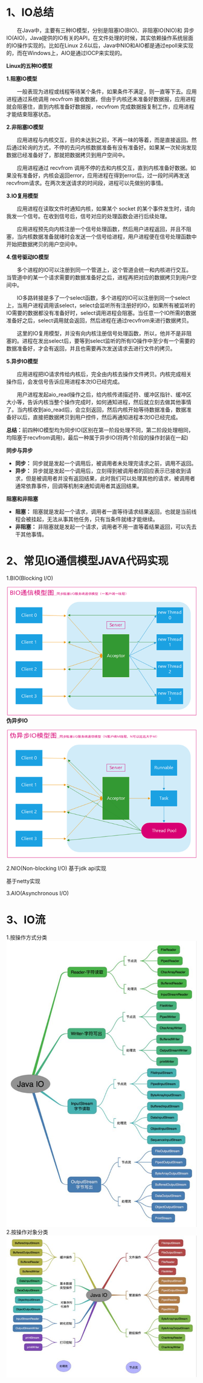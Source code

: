 # 1、IO总结
<p style="text-indent:2em">在Java中，主要有三种IO模型，分别是阻塞IO(BIO)、非阻塞IO(NIO)和 异步IO(AIO)，Java提供的IO有关的API，在文件处理的时候，其实依赖操作系统层面的IO操作实现的。比如在Linux 2.6以后，Java中NIO和AIO都是通过epoll来实现的，而在Windows上，AIO是通过IOCP来实现的。</p>  

**Linux的五种IO模型**

**1.阻塞IO模型**  
<p style="text-indent:2em">一般表现为进程或线程等待某个条件，如果条件不满足，则一直等下去。应用进程通过系统调用 recvfrom 接收数据，但由于内核还未准备好数据报，应用进程就会阻塞住，直到内核准备好数据报，recvfrom 完成数据报复制工作，应用进程才能结束阻塞状态。</p>

**2.非阻塞IO模型**  
<p style="text-indent:2em">应用进程与内核交互，目的未达到之前，不再一味的等着，而是直接返回。然后通过轮询的方式，不停的去问内核数据准备有没有准备好。如果某一次轮询发现数据已经准备好了，那就把数据拷贝到用户空间中。</p>
<p style="text-indent:2em">应用进程通过 recvfrom 调用不停的去和内核交互，直到内核准备好数据。如果没有准备好，内核会返回error，应用进程在得到error后，过一段时间再发送recvfrom请求。在两次发送请求的时间段，进程可以先做别的事情。</p>

**3.IO复用模型**  
<p style="text-indent:2em">应用进程在读取文件时通知内核，如果某个 socket 的某个事件发生时，请向我发一个信号。在收到信号后，信号对应的处理函数会进行后续处理。</p><p style="text-indent:2em">应用进程预先向内核注册一个信号处理函数，然后用户进程返回，并且不阻塞，当内核数据准备就绪时会发送一个信号给进程，用户进程便在信号处理函数中开始把数据拷贝的用户空间中。</p>

**4.信号驱动IO模型**  
<p style="text-indent:2em">多个进程的IO可以注册到同一个管道上，这个管道会统一和内核进行交互。当管道中的某一个请求需要的数据准备好之后，进程再把对应的数据拷贝到用户空间中。</p>
<p style="text-indent:2em">IO多路转接是多了一个select函数，多个进程的IO可以注册到同一个select上，当用户进程调用该select，select会监听所有注册好的IO，如果所有被监听的IO需要的数据都没有准备好时，select调用进程会阻塞。当任意一个IO所需的数据准备好之后，select调用就会返回，然后进程在通过recvfrom来进行数据拷贝。</p>
<p style="text-indent:2em">这里的IO复用模型，并没有向内核注册信号处理函数，所以，他并不是非阻塞的。进程在发出select后，要等到select监听的所有IO操作中至少有一个需要的数据准备好，才会有返回，并且也需要再次发送请求去进行文件的拷贝。</p>

**5.异步IO模型**  
<p style="text-indent:2em">应用进程把IO请求传给内核后，完全由内核去操作文件拷贝。内核完成相关操作后，会发信号告诉应用进程本次IO已经完成。</p>
<p style="text-indent:2em">用户进程发起aio_read操作之后，给内核传递描述符、缓冲区指针、缓冲区大小等，告诉内核当整个操作完成时，如何通知进程，然后就立刻去做其他事情了。当内核收到aio_read后，会立刻返回，然后内核开始等待数据准备，数据准备好以后，直接把数据拷贝到用户控件，然后再通知进程本次IO已经完成。</p>

<p><b>总结：</b>前四种IO模型均为同步IO(区别在第一阶段处理不同，第二阶段处理相同，均阻塞于recvfrom调用)，最后一种属于异步IO(将两个阶段的操作封装在一起)</p>

**同步与异步**  
- <b>同步：</b> 同步就是发起一个调用后，被调用者未处理完请求之前，调用不返回。
- <b>异步：</b> 异步就是发起一个调用后，立刻得到被调用者的回应表示已接收到请求，但是被调用者并没有返回结果，此时我们可以处理其他的请求，被调用者通常依靠事件，回调等机制来通知调用者其返回结果。
  
**阻塞和非阻塞**  
- <b>阻塞：</b> 阻塞就是发起一个请求，调用者一直等待请求结果返回，也就是当前线程会被挂起，无法从事其他任务，只有当条件就绪才能继续。
- <b>非阻塞：</b> 非阻塞就是发起一个请求，调用者不用一直等着结果返回，可以先去干其他事情。

# 2、常见IO通信模型JAVA代码实现
1.BIO(Blocking I/O)

![BIO](images/BIO.png)
<b>伪异步IO</b>

![ThreadpoolBIO](images/ThreadpoolBIO.png)

2.NIO(Non-blocking I/O)
基于jdk api实现

基于netty实现

3.AIO(Asynchronous I/O)

# 3、IO流
1.按操作方式分类
![IO按操作方式分类](images/IO按操作方式分类.png)
2.按操作对象分类
![IO按操作对象分类](images/IO按操作对象分类.png)


